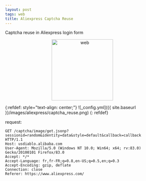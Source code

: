 ```yaml
---
layout: post
tags: web
title: Aliexpress Captcha Reuse
---
```


Captcha reuse in Aliexpress login form

<div style="text-align: center;">
 <a href="/tags#system"><img src="{{ site.baseurl }}/icons/web.png" width="200" title="web" ></a>
</div>




{:refdef: style="text-align: center;"}
![_config.yml]({{ site.baseurl }}/images/aliexpress/captcha_reuse.png)
{: refdef}

request:
```
GET /captcha/image/get.jsonp?sessionid=random&identity=data&style=default&callback=callback HTTP/1.1
Host: usdiablo.alibaba.com
User-Agent: Mozilla/5.0 (Windows NT 10.0; Win64; x64; rv:83.0) Gecko/20100101 Firefox/83.0
Accept: */*
Accept-Language: fr,fr-FR;q=0.8,en-US;q=0.5,en;q=0.3
Accept-Encoding: gzip, deflate
Connection: close
Referer: https://www.aliexpress.com/
```
